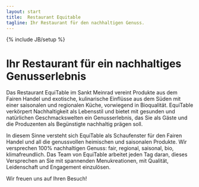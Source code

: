 ```yaml
---
layout: start
title:  Restaurant Equitable
tagline: Ihr Restaurant für den nachhaltigen Genuss.
---
```

{% include JB/setup %}


# Ihr Restaurant für ein nachhaltiges Genusserlebnis


Das Restaurant EquiTable im Sankt Meinrad vereint Produkte aus dem Fairen Handel und exotische, kulinarische Einflüsse aus dem Süden mit einer saisonalen und regionalen Küche, vorwiegend in Bioqualität. EquiTable verkörpert Nachhaltigkeit als Lebensstil und bietet mit gesunden und natürlichen Geschmackswelten ein Genusserlebnis, das Sie als Gäste und die Produzenten als Begünstigte nachhaltig prägen soll.

In diesem Sinne versteht sich EquiTable als Schaufenster für den Fairen Handel und all die genussvollen heimischen und saisonalen Produkte. Wir versprechen 100% nachhaltigen Genuss: fair, regional, saisonal, bio, klimafreundlich. Das Team von EquiTable arbeitet jeden Tag daran, dieses Versprechen an Sie mit spannenden Menukreationen, mit Qualität, Leidenschaft und Engagement einzulösen.

Wir freuen uns auf Ihren Besuch!





